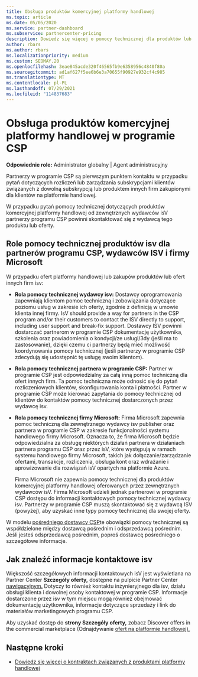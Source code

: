 ```yaml
---
title: Obsługa produktów komercyjnej platformy handlowej
ms.topic: article
ms.date: 05/05/2020
ms.service: partner-dashboard
ms.subservice: partnercenter-pricing
description: Dowiedz się więcej o pomocy technicznej dla produktów lub subskrypcji innych firm w ramach platformy handlowej programu CSP.
author: rbars
ms.author: rbars
ms.localizationpriority: medium
ms.custom: SEOMAY.20
ms.openlocfilehash: 3eae845acde320f46565fb9e6358956c4840f80a
ms.sourcegitcommit: ad1af627f5ee6b6e3a70655f90927e932cf4c985
ms.translationtype: MT
ms.contentlocale: pl-PL
ms.lasthandoff: 07/29/2021
ms.locfileid: "114837683"
---
```

# <a name="support-for-commercial-marketplace-products-in-the-csp-program"></a>Obsługa produktów komercyjnej platformy handlowej w programie CSP


**Odpowiednie role:** Administrator globalny | Agent administracyjny

Partnerzy w programie CSP są pierwszym punktem kontaktu w przypadku pytań dotyczących rozliczeń lub zarządzania subskrypcjami klientów związanych z dowolną subskrypcją lub produktem innych firm zakupionymi dla klientów na platformie handlowej.

W przypadku pytań pomocy technicznej dotyczących produktów komercyjnej platformy handlowej od zewnętrznych wydawców isV partnerzy programu CSP powinni skontaktować się z wydawcą tego produktu lub oferty.

## <a name="support-roles-of-isv-products-for-csp-partners-isv-publishers-and-microsoft"></a>Role pomocy technicznej produktów isv dla partnerów programu CSP, wydawców ISV i firmy Microsoft

W przypadku ofert platformy handlowej lub zakupów produktów lub ofert innych firm isv:

- **Rola pomocy technicznej wydawcy isv:** Dostawcy oprogramowania zapewniają klientom pomoc techniczną i zobowiązania dotyczące poziomu usług w zakresie ich oferty, zgodnie z definicją w umowie klienta innej firmy. IsV should provide a way for partners in the CSP program and/or their customers to contact the ISV directly to support, including user support and break-fix support. Dostawcy ISV powinni dostarczać partnerom w programie CSP dokumentację użytkownika, szkolenia oraz powiadomienia o kondycji/ze usługi/3dy (jeśli ma to zastosowanie), dzięki czemu ci partnerzy będą mieć możliwość koordynowania pomocy technicznej (jeśli partnerzy w programie CSP zdecydują się udostępnić tę usługę swoim klientom).

- **Rola pomocy technicznej partnera w programie CSP:** Partner w programie CSP jest odpowiedzialny za całą inną pomoc techniczną dla ofert innych firm. Ta pomoc techniczna może odnosić się do pytań rozliczeniowych klientów, skonfigurowania konta i płatności. Partner w programie CSP może kierować zapytania do pomocy technicznej od klientów do kontaktów pomocy technicznej dostarczonych przez wydawcę isv.

- **Rola pomocy technicznej firmy Microsoft:** Firma Microsoft zapewnia pomoc techniczną dla zewnętrznego wydawcy isv publisher oraz partnera w programie CSP w zakresie funkcjonalności systemu handlowego firmy Microsoft. Oznacza to, że firma Microsoft będzie odpowiedzialna za obsługę niektórych działań partnera w działaniach partnera programu CSP oraz przez isV, które występują w ramach systemu handlowego firmy Microsoft, takich jak dołączanie/zarządzanie ofertami, transakcje, rozliczenia, obsługa kont oraz wdrażanie i aprowizowanie dla rozwiązań isV opartych na platformie Azure.

    Firma Microsoft nie zapewnia pomocy technicznej dla produktów komercyjnej platformy handlowej oferowanych przez zewnętrznych wydawców isV. Firma Microsoft udzieli jednak partnerowi w programie CSP dostępu do informacji kontaktowych pomocy technicznej wydawcy isv. Partnerzy w programie CSP muszą skontaktować się z wydawcą ISV (powyżej), aby uzyskać inne typy pomocy technicznej dla swojej oferty.

W modelu [pośredniego dostawcy CSP](csp-overview.md#indirect-model)te obowiązki pomocy technicznej są współdzielone między dostawcą pośrednim i odsprzedawcą pośrednim. Jeśli jesteś odsprzedawcą pośrednim, poproś dostawcę pośredniego o szczegółowe informacje.

## <a name="how-to-find-isv-contact-information"></a>Jak znaleźć informacje kontaktowe isv

Większość szczegółowych informacji kontaktowych isV jest wyświetlana na Partner Center **Szczegóły oferty,** dostępne na pulpicie Partner Center [nawigacyjnym.](https://partner.microsoft.com/dashboard) Dotyczy to również kontaktu inżynieryjnego dla isv, działu obsługi klienta i dowolnej osoby kontaktowej w programie CSP. Informacje dostarczone przez isv w tym miejscu mogą również obejmować dokumentację użytkownika, informacje dotyczące sprzedaży i link do materiałów marketingowych programu CSP.

Aby uzyskać dostęp do **strony Szczegóły oferty,** zobacz Discover offers in the commercial marketplace (Odnajdywanie [ofert na platformie handlowej).](csp-commercial-marketplace-discover.md#view-marketplace-offers-in-partner-center)

## <a name="next-steps"></a>Następne kroki

- [Dowiedz się więcej o kontraktach związanych z produktami platformy handlowej](csp-commercial-marketplace-contracting.md)
